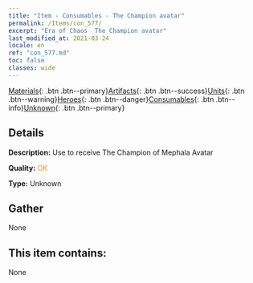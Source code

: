 ```yaml
---
title: "Item - Consumables - The Champion avatar"
permalink: /Items/con_577/
excerpt: "Era of Chaos  The Champion avatar"
last_modified_at: 2021-03-24
locale: en
ref: "con_577.md"
toc: false
classes: wide
---
```

 [Materials](/Items/){: .btn .btn--primary}[Artifacts](/Items/Artifacts/){: .btn .btn--success}[Units](/Items/Units/){: .btn .btn--warning}[Heroes](/Items/Heroes/){: .btn .btn--danger}[Consumables](/Items/Consumables/){: .btn .btn--info}[Unknown](/Items/Unknown/){: .btn .btn--primary}

## Details
 **Description:** Use to receive The Champion of Mephala Avatar

 **Quality:** <span style="color: #FF8C00">OK</span>

 **Type:** Unknown

## Gather

  None

## This item contains:

  None

